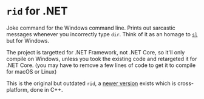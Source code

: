 # `rid` for .NET
Joke command for the Windows command line. Prints out sarcastic messages whenever you incorrectly type `dir`. Think of it as an homage to [`sl`](https://github.com/mtoyoda/sl) but for Windows.

The project is targetted for .NET Framework, not .NET Core, so it'll only compile on Windows, unless you took the existing code and retargeted it for .NET Core. (you may have to remove a few lines of code to get it to compile for macOS or Linux)

This is the original but outdated `rid`, a [newer version](https://www.github.com/SpeedStriker243/rid-cpp) exists which is cross-platform, done in C++.

